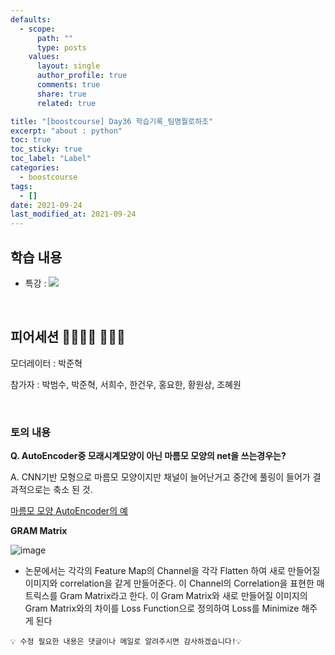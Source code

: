 ```yaml
---
defaults:
  - scope:
      path: ""
      type: posts
    values:
      layout: single
      author_profile: true
      comments: true
      share: true
      related: true

title: "[boostcourse] Day36 학습기록_팀명뭘로하조"
excerpt: "about : python"
toc: true
toc_sticky: true
toc_label: "Label"
categories:
  - boostcourse
tags:
  - []
date: 2021-09-24
last_modified_at: 2021-09-24
---
```


## 학습 내용

- 특강 : <a href="https://hongsusoo.github.io/dl_etc/etc_AI_ethics"><img src="https://img.shields.io/badge/-AI ethics-red"/></a>

<br>

## 피어세션 👨‍👨‍👦‍👦 👨‍👨‍👦

모더레이터 : 박준혁

참가자 : 박범수, 박준혁, 서희수, 한건우, 홍요한, 황원상, 조혜원

<br>

### 토의 내용

**Q. AutoEncoder중 모래시계모양이 아닌 마름모 모양의 net을 쓰는경우는?**

A. CNN기반 모형으로 마름모 모양이지만 채널이 늘어난거고 중간에 풀링이 들어가 결과적으로는 축소 된 것.

[마름모 모양 AutoEncoder의 예](https://dacon.io/en/codeshare/2965)

**GRAM Matrix**

![image](https://user-images.githubusercontent.com/77658029/135783364-48a26428-75fa-4acb-bb5f-a9a8e6fd071b.png)

- 논문에서는 각각의 Feature Map의 Channel을 각각 Flatten 하여 새로 만들어질 이미지와 correlation을 같게 만들어준다. 이 Channel의 Correlation을 표현한 매트릭스를 Gram Matrix라고 한다. 이 Gram Matrix와 새로 만들어질 이미지의 Gram Matrix와의 차이를 Loss Function으로 정의하여 Loss를 Minimize 해주게 된다


```
💡 수정 필요한 내용은 댓글이나 메일로 알려주시면 감사하겠습니다!💡 
```
